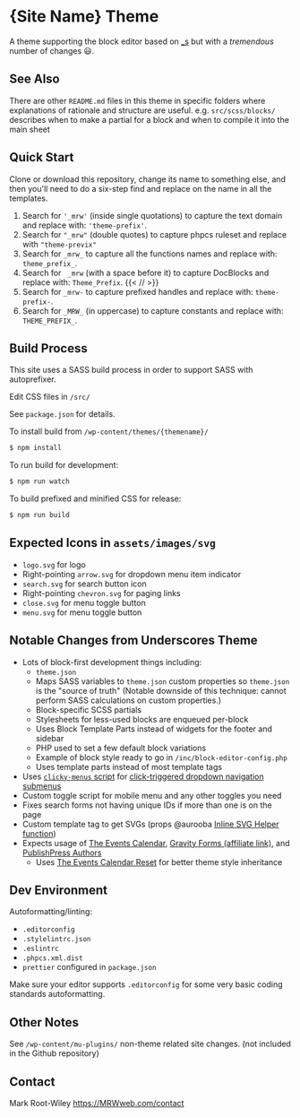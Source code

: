 <!-- markdownlint-disable MD014 -->
# {Site Name} Theme

A theme supporting the block editor based on [_s](https://github.com/Automattic/_s/) but with a _tremendous_ number of changes 😃.

## See Also

There are other `README.md` files in this theme in specific folders where explanations of rationale and structure are useful. e.g. `src/scss/blocks/` describes when to make a partial for a block and when to compile it into the main sheet

## Quick Start

Clone or download this repository, change its name to something else, and then you'll need to do a six-step find and replace on the name in all the templates.

1. Search for `'_mrw'` (inside single quotations) to capture the text domain and replace with: `'theme-prefix'`.
2. Search for `"_mrw"` (double quotes) to capture phpcs ruleset and replace with `"theme-previx"`
3. Search for `_mrw_` to capture all the functions names and replace with: `theme_prefix_`.
4. Search for ` _mrw` (with a space before it) to capture DocBlocks and replace with: `Theme_Prefix`. {{< /_<!-- markdownlint-disable -->_/ >}}
5. Search for `_mrw-` to capture prefixed handles and replace with: `theme-prefix-`.
6. Search for `_MRW_` (in uppercase) to capture constants and replace with: `THEME_PREFIX_`.

## Build Process

This site uses a SASS build process in order to support SASS with autoprefixer.

Edit CSS files in `/src/`

See `package.json` for details.

To install build from `/wp-content/themes/{themename}/`

```sh
$ npm install
```

To run build for development:

```sh
$ npm run watch
```

To build prefixed and minified CSS for release:

```sh
$ npm run build
```

## Expected Icons in `assets/images/svg`

- `logo.svg` for logo
- Right-pointing `arrow.svg` for dropdown menu item indicator
- `search.svg` for search button icon
- Right-pointing `chevron.svg` for paging links
- `close.svg` for menu toggle button
- `menu.svg` for menu toggle button

## Notable Changes from Underscores Theme

- Lots of block-first development things including:
  - `theme.json`
  - Maps SASS variables to `theme.json` custom properties so `theme.json` is the "source of truth" (Notable downside of this technique: cannot perform SASS calculations on custom properties.)
  - Block-specific SCSS partials
  - Stylesheets for less-used blocks are enqueued per-block
  - Uses Block Template Parts instead of widgets for the footer and sidebar
  - PHP used to set a few default block variations
  - Example of block style ready to go in `/inc/block-editor-config.php`
  - Uses template parts instead of most template tags
- Uses [`clicky-menus` script](https://github.com/mrwweb/clicky-menus) for [click-triggered dropdown navigation submenus](https://css-tricks.com/in-praise-of-the-unambiguous-click-menu/)
- Custom toggle script for mobile menu and any other toggles you need
- Fixes search forms not having unique IDs if more than one is on the page
- Custom template tag to get SVGs (props @aurooba [Inline SVG Helper function](https://aurooba.com/inline-svgs-in-your-wordpress-code-with-this-helper-function/))
- Expects usage of [The Events Calendar](https://wordpress.org/plugins/the-events-calendar/), [Gravity Forms (affiliate link)](https://gravityforms.pxf.io/NkoRO1), and [PublishPress Authors](https://wordpress.org/plugins/publishpress-authors/)
  - Uses [The Events Calendar Reset](https://github.com/mrwweb/the-events-calendar-reset/) for better theme style inheritance

## Dev Environment

Autoformatting/linting:

- `.editorconfig`
- `.stylelintrc.json`
- `.eslintrc`
- `.phpcs.xml.dist`
- `prettier` configured in `package.json`

Make sure your editor supports `.editorconfig` for some very basic coding standards autoformatting.

## Other Notes

See `/wp-content/mu-plugins/` non-theme related site changes. (not included in the Github repository)

## Contact

Mark Root-Wiley
<https://MRWweb.com/contact>
